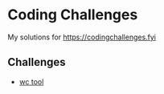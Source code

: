 # Coding Challenges

My solutions for https://codingchallenges.fyi

## Challenges

* [wc tool](/ccwc/)
